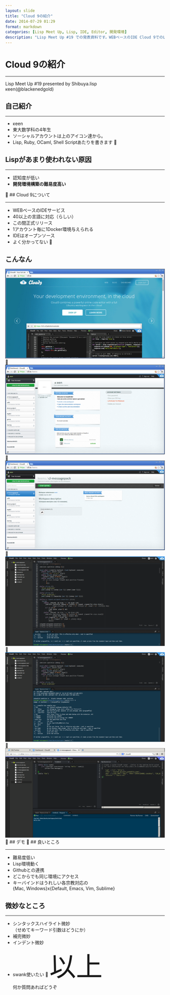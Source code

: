```yaml
---
layout: slide
title: "Cloud 9の紹介"
date: 2014-07-29 01:29
format: markdown
categories: [Lisp Meet Up, Lisp, IDE, Editor, 開発環境]
description: "Lisp Meet Up #19 での発表資料です。WEBベースのIDE Cloud 9でのLisp対応について。"
---
```

# Cloud 9の紹介
<hr />

Lisp Meet Up #19 presented by Shibuya.lisp  
κeen(@blackenedgold)  

## 自己紹介
<hr />

 + κeen
 + 東大数学科の4年生
 + ソーシャルアカウントは上のアイコン達から。
 + Lisp, Ruby, OCaml, Shell Scriptあたりを書きます

## Lispがあまり使われない原因
<hr />

<ul>
<li class="fragment">認知度が低い</li>
<li class="fragment"><strong>開発環境構築の難易度高い</strong></li>
</ul>

## Cloud 9について
<hr />

 + WEBベースのIDEサービス
 + 40以上の言語に対応（らしい）
 + この間正式リリース
 + 1アカウント毎に1Docker環境与えられる
 + IDEはオープンソース
 + よく分かってない

## こんなん
<img src="/images/cloud9/login.png" alt="ログイン画面" />

<img src="/images/cloud9/dashboard.png" alt="ダッシュボード" />

<img src="/images/cloud9/workspace.png" alt="ワークスペース" />

<img src="/images/cloud9/lookandfeel.png" alt="こんなかんじ" />

<img src="/images/cloud9/CIMworks.png" alt="CIMも動く" />

<img src="/images/cloud9/clworks.png" alt="CLもRun出来る" />

## デモ

## 良いところ
<hr />

 + 難易度低い
 + Lisp環境動く
 + Githubとの連携
 + どこからでも同じ環境にアクセス
 + キーバインドはうれしい各宗教対応の  
 {Mac, Windows}x{Default, Emacs, Vim, Sublime}


## 微妙なところ
<hr />

 + シンタックスハイライト微妙  
 （せめてキーワード引数はどうにか）
 + 補完微妙
 + インデント微妙
 + swank使いたい

<span style="font-size:600%">以上</span>  
何か質問あればどうぞ
